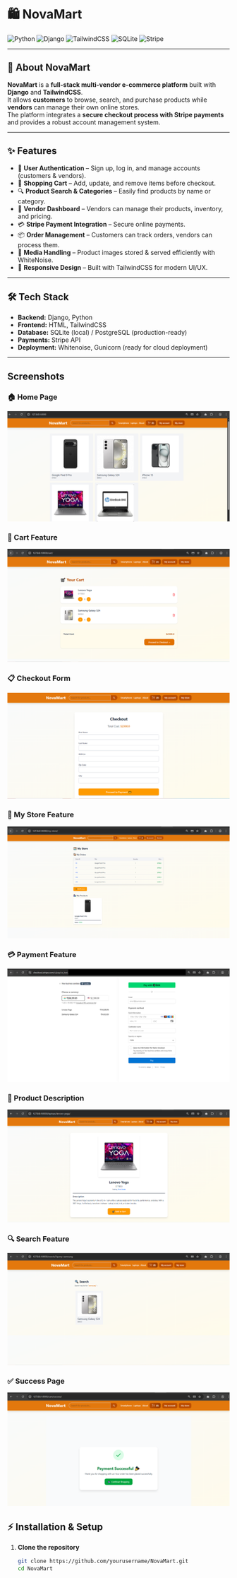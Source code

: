 # 🛍️ NovaMart

![Python](https://img.shields.io/badge/Python-3776AB?style=for-the-badge&logo=python&logoColor=white)
![Django](https://img.shields.io/badge/Django-092E20?style=for-the-badge&logo=django&logoColor=white)
![TailwindCSS](https://img.shields.io/badge/Tailwind_CSS-38B2AC?style=for-the-badge&logo=tailwind-css&logoColor=white)
![SQLite](https://img.shields.io/badge/SQLite-07405E?style=for-the-badge&logo=sqlite&logoColor=white)
![Stripe](https://img.shields.io/badge/Stripe-008CDD?style=for-the-badge&logo=stripe&logoColor=white)

---

## 📖 About NovaMart
**NovaMart** is a **full-stack multi-vendor e-commerce platform** built with **Django** and **TailwindCSS**.  
It allows **customers** to browse, search, and purchase products while **vendors** can manage their own online stores.  
The platform integrates a **secure checkout process with Stripe payments** and provides a robust account management system.

---

## ✨ Features
- 👤 **User Authentication** – Sign up, log in, and manage accounts (customers & vendors).  
- 🛒 **Shopping Cart** – Add, update, and remove items before checkout.  
- 🔍 **Product Search & Categories** – Easily find products by name or category.  
- 🏬 **Vendor Dashboard** – Vendors can manage their products, inventory, and pricing.  
- 💳 **Stripe Payment Integration** – Secure online payments.  
- 📦 **Order Management** – Customers can track orders, vendors can process them.  
- 📂 **Media Handling** – Product images stored & served efficiently with WhiteNoise.  
- 📱 **Responsive Design** – Built with TailwindCSS for modern UI/UX.  

---

## 🛠 Tech Stack
- **Backend:** Django, Python  
- **Frontend:** HTML, TailwindCSS  
- **Database:** SQLite (local) / PostgreSQL (production-ready)  
- **Payments:** Stripe API  
- **Deployment:** Whitenoise, Gunicorn (ready for cloud deployment)  

---

## Screenshots

### 🏠 Home Page
![Home Page](screenshots/home_page.PNG)

### 🛒 Cart Feature
![Cart Feature](screenshots/cart_feature.PNG)

### 📋 Checkout Form
![Checkout Form](screenshots/checkout_form.PNG)

### 🏬 My Store Feature
![My Store Feature](screenshots/myStore_feature.PNG)

### 💳 Payment Feature
![Payment Feature](screenshots/payment_feature.PNG)

### 📄 Product Description
![Product Description](screenshots/product_description.PNG)

### 🔍 Search Feature
![Search Feature](screenshots/search_feature.PNG)

### ✅ Success Page
![Success Page](screenshots/success_page.PNG)


## ⚡ Installation & Setup

1. **Clone the repository**
   ```bash
   git clone https://github.com/yourusername/NovaMart.git
   cd NovaMart
